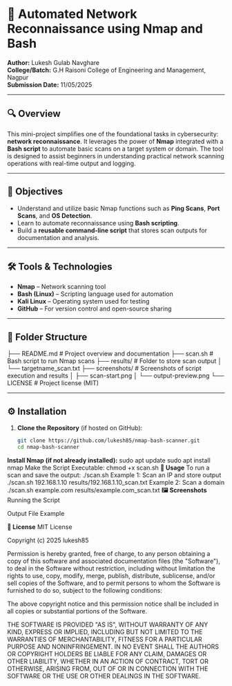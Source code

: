 # 🔐 Automated Network Reconnaissance using Nmap and Bash

**Author:** Lukesh Gulab Navghare  
**College/Batch:** G.H Raisoni College of Engineering and Management, Nagpur  
**Submission Date:** 11/05/2025  

---

## 🔍 Overview

This mini-project simplifies one of the foundational tasks in cybersecurity: **network reconnaissance**. It leverages the power of **Nmap** integrated with a **Bash script** to automate basic scans on a target system or domain. The tool is designed to assist beginners in understanding practical network scanning operations with real-time output and logging.

---

## 🎯 Objectives

- Understand and utilize basic Nmap functions such as **Ping Scans**, **Port Scans**, and **OS Detection**.
- Learn to automate reconnaissance using **Bash scripting**.
- Build a **reusable command-line script** that stores scan outputs for documentation and analysis.

---

## 🛠️ Tools & Technologies

- **Nmap** – Network scanning tool  
- **Bash (Linux)** – Scripting language used for automation  
- **Kali Linux** – Operating system used for testing  
- **GitHub** – For version control and open-source sharing  

---

## 📁 Folder Structure
├── README.md # Project overview and documentation
├── scan.sh # Bash script to run Nmap scans
├── results/ # Folder to store scan output
│ └── targetname_scan.txt
├── screenshots/ # Screenshots of script execution and results
│ ├── scan-start.png
│ └── output-preview.png
└── LICENSE # Project license (MIT)

---

## ⚙️ Installation

1. **Clone the Repository** (if hosted on GitHub):

   ```bash
   git clone https://github.com/lukesh85/nmap-bash-scanner.git
   cd nmap-bash-scanner
**Install Nmap (if not already installed):**
sudo apt update
sudo apt install nmap
Make the Script Executable:
chmod +x scan.sh
**🚀 Usage**
To run a scan and save the output:
./scan.sh <target-ip-or-domain> <output-file-path>
Example 1: Scan an IP and store output
./scan.sh 192.168.1.10 results/192.168.1.10_scan.txt
Example 2: Scan a domain
./scan.sh example.com results/example.com_scan.txt
**🖼️ Screenshots**
Running the Script


Output File Example


**📄 License**
MIT License

Copyright (c) 2025 lukesh85

Permission is hereby granted, free of charge, to any person obtaining a copy
of this software and associated documentation files (the "Software"), to deal
in the Software without restriction, including without limitation the rights
to use, copy, modify, merge, publish, distribute, sublicense, and/or sell
copies of the Software, and to permit persons to whom the Software is
furnished to do so, subject to the following conditions:

The above copyright notice and this permission notice shall be included
in all copies or substantial portions of the Software.

THE SOFTWARE IS PROVIDED "AS IS", WITHOUT WARRANTY OF ANY KIND, EXPRESS
OR IMPLIED, INCLUDING BUT NOT LIMITED TO THE WARRANTIES OF MERCHANTABILITY,
FITNESS FOR A PARTICULAR PURPOSE AND NONINFRINGEMENT. IN NO EVENT SHALL THE
AUTHORS OR COPYRIGHT HOLDERS BE LIABLE FOR ANY CLAIM, DAMAGES OR OTHER
LIABILITY, WHETHER IN AN ACTION OF CONTRACT, TORT OR OTHERWISE, ARISING
FROM, OUT OF OR IN CONNECTION WITH THE SOFTWARE OR THE USE OR OTHER DEALINGS
IN THE SOFTWARE.
